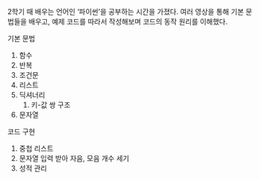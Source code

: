 2학기 때 배우는 언어인 ‘파이썬’을 공부하는 시간을 가졌다. 여러 영상을 통해 기본 문법들을 배우고, 예제 코드를 따라서 작성해보며 코드의 동작 원리를 이해했다.

기본 문법

1. 함수
2. 반복
3. 조건문
4. 리스트
5. 딕셔너리
    1. 키-값 쌍 구조
6. 문자열

코드 구현

1. 중첩 리스트
2. 문자열 입력 받아 자음, 모음 개수 세기
3. 성적 관리
